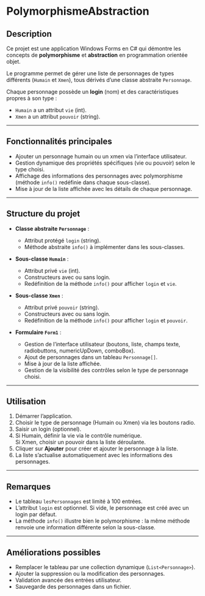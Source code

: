 # PolymorphismeAbstraction

## Description

Ce projet est une application Windows Forms en C# qui démontre les concepts de **polymorphisme** et **abstraction** en programmation orientée objet.

Le programme permet de gérer une liste de personnages de types différents (`Humain` et `Xmen`), tous dérivés d’une classe abstraite `Personnage`.

Chaque personnage possède un **login** (nom) et des caractéristiques propres à son type :  
- `Humain` a un attribut `vie` (int).  
- `Xmen` a un attribut `pouvoir` (string).

---

## Fonctionnalités principales

- Ajouter un personnage humain ou un xmen via l’interface utilisateur.  
- Gestion dynamique des propriétés spécifiques (vie ou pouvoir) selon le type choisi.  
- Affichage des informations des personnages avec polymorphisme (méthode `info()` redéfinie dans chaque sous-classe).  
- Mise à jour de la liste affichée avec les détails de chaque personnage.

---

## Structure du projet

- **Classe abstraite `Personnage`** :  
  - Attribut protégé `login` (string).  
  - Méthode abstraite `info()` à implémenter dans les sous-classes.

- **Sous-classe `Humain`** :  
  - Attribut privé `vie` (int).  
  - Constructeurs avec ou sans login.  
  - Redéfinition de la méthode `info()` pour afficher `login` et `vie`.

- **Sous-classe `Xmen`** :  
  - Attribut privé `pouvoir` (string).  
  - Constructeurs avec ou sans login.  
  - Redéfinition de la méthode `info()` pour afficher `login` et `pouvoir`.

- **Formulaire `Form1`** :  
  - Gestion de l’interface utilisateur (boutons, liste, champs texte, radiobuttons, numericUpDown, comboBox).  
  - Ajout de personnages dans un tableau `Personnage[]`.  
  - Mise à jour de la liste affichée.  
  - Gestion de la visibilité des contrôles selon le type de personnage choisi.

---

## Utilisation

1. Démarrer l’application.  
2. Choisir le type de personnage (Humain ou Xmen) via les boutons radio.  
3. Saisir un login (optionnel).  
4. Si Humain, définir la vie via le contrôle numérique.  
   Si Xmen, choisir un pouvoir dans la liste déroulante.  
5. Cliquer sur **Ajouter** pour créer et ajouter le personnage à la liste.  
6. La liste s’actualise automatiquement avec les informations des personnages.

---

## Remarques

- Le tableau `lesPersonnages` est limité à 100 entrées.  
- L’attribut `login` est optionnel. Si vide, le personnage est créé avec un login par défaut.  
- La méthode `info()` illustre bien le polymorphisme : la même méthode renvoie une information différente selon la sous-classe.

---

## Améliorations possibles

- Remplacer le tableau par une collection dynamique (`List<Personnage>`).  
- Ajouter la suppression ou la modification des personnages.  
- Validation avancée des entrées utilisateur.  
- Sauvegarde des personnages dans un fichier.
